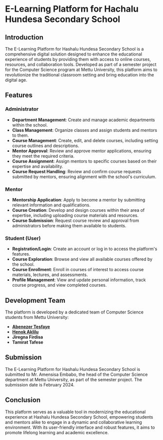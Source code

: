 # E-Learning Platform for Hachalu Hundesa Secondary School

## Introduction
The E-Learning Platform for Hashalu Hundesa Secondary School is a comprehensive digital solution designed to enhance the educational experience of students by providing them with access to online courses, resources, and collaboration tools. Developed as part of a semester project for the Computer Science program at Mettu University, this platform aims to revolutionize the traditional classroom setting and bring education into the digital age.

## Features

### Administrator
- **Department Management**: Create and manage academic departments within the school.
- **Class Management**: Organize classes and assign students and mentors to them.
- **Course Management**: Create, edit, and delete courses, including setting course outlines and descriptions.
- **Mentor Approval**: Review and approve mentor applications, ensuring they meet the required criteria.
- **Course Assignment**: Assign mentors to specific courses based on their expertise and availability.
- **Course Request Handling**: Review and confirm course requests submitted by mentors, ensuring alignment with the school's curriculum.

### Mentor
- **Mentorship Application**: Apply to become a mentor by submitting relevant information and qualifications.
- **Course Creation**: Develop and design courses within their area of expertise, including uploading course materials and resources.
- **Course Submission**: Request course review and approval from administrators before making them available to students.

### Student (User)
- **Registration/Login**: Create an account or log in to access the platform's features.
- **Course Exploration**: Browse and view all available courses offered by the school.
- **Course Enrollment**: Enroll in courses of interest to access course materials, lectures, and assessments.
- **Profile Management**: View and update personal information, track course progress, and view completed courses.

## Development Team
The platform is developed by a dedicated team of Computer Science students from Mettu University:
- **<a href="https://github.com/Abentesfaye">Abenezer Tesfaye</a>**
- **<a href="https://github.com/henok-aklilu">Henok Aklilu</a>**
- **Jiregna Firdisa**
- **Tamirat Tafese**

## Submission
The E-Learning Platform for Hashalu Hundesa Secondary School is submitted to Mr. Amensisa Embabo, the head of the Computer Science department at Mettu University, as part of the semester project. The submission date is February 2024.

## Conclusion
This platform serves as a valuable tool in modernizing the educational experience at Hashalu Hundesa Secondary School, empowering students and mentors alike to engage in a dynamic and collaborative learning environment. With its user-friendly interface and robust features, it aims to promote lifelong learning and academic excellence.
